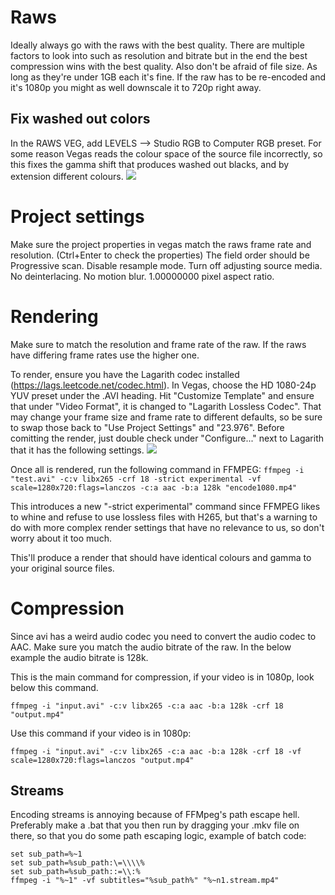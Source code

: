 # Raws
Ideally always go with the raws with the best quality. There are multiple factors to look into such as resolution and bitrate but in the end the best compression wins with the best quality. Also don't be afraid of file size. As long as they're under 1GB each it's fine. If the raw has to be re-encoded and it's 1080p you might as well downscale it to 720p right away.

## Fix washed out colors
In the RAWS VEG, add LEVELS --> Studio RGB to Computer RGB preset. For some reason Vegas reads the colour space of the source file incorrectly, so this fixes the gamma shift that produces washed out blacks, and by extension different colours. 
![](https://i.imgur.com/YaBW6Z9.png)

# Project settings
Make sure the project properties in vegas match the raws frame rate and resolution. (Ctrl+Enter to check the properties) The field order should be Progressive scan. Disable resample mode. Turn off adjusting source media. No deinterlacing. No motion blur. 1.00000000 pixel aspect ratio.

# Rendering
Make sure to match the resolution and frame rate of the raw. If the raws have differing frame rates use the higher one.

To render, ensure you have the Lagarith codec installed (https://lags.leetcode.net/codec.html). In Vegas, choose the HD 1080-24p YUV preset under the .AVI heading. Hit "Customize Template" and ensure that under "Video Format", it is changed to "Lagarith Lossless Codec". That may change your frame size and frame rate to different defaults, so be sure to swap those back to "Use Project Settings" and "23.976". Before comitting the render, just double check under "Configure..." next to Lagarith that it has the following settings.
![](https://i.imgur.com/37psvYm.png)

Once all is rendered, run the following command in FFMPEG: `ffmpeg -i "test.avi" -c:v libx265 -crf 18 -strict experimental -vf scale=1280x720:flags=lanczos -c:a aac -b:a 128k "encode1080.mp4"`

This introduces a new "-strict experimental" command since FFMPEG likes to whine and refuse to use lossless files with H265, but that's a warning to do with more complex render settings that have no relevance to us, so don't worry about it too much. 

This'll produce a render that should have identical colours and gamma to your original source files.

# Compression
Since avi has a weird audio codec you need to convert the audio codec to AAC. Make sure you match the audio bitrate of the raw. In the below example the audio bitrate is 128k.

This is the main command for compression, if your video is in 1080p, look below this command.
```
ffmpeg -i "input.avi" -c:v libx265 -c:a aac -b:a 128k -crf 18 "output.mp4"
```

Use this command if your video is in 1080p:
```
ffmpeg -i "input.avi" -c:v libx265 -c:a aac -b:a 128k -crf 18 -vf scale=1280x720:flags=lanczos "output.mp4"
```

## Streams
Encoding streams is annoying because of FFMpeg's path escape hell. Preferably make a .bat that you then run by dragging your .mkv file on there, so that you do some path escaping logic, example of batch code:
```
set sub_path=%~1
set sub_path=%sub_path:\=\\\\%
set sub_path=%sub_path::=\\:%
ffmpeg -i "%~1" -vf subtitles="%sub_path%" "%~n1.stream.mp4"
```
